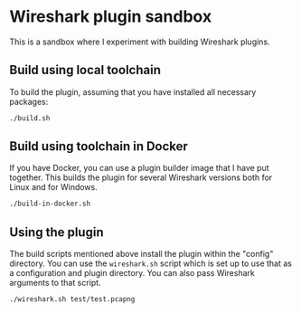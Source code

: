 # Wireshark plugin sandbox

This is a sandbox where I experiment with building Wireshark plugins.

## Build using local toolchain

To build the plugin, assuming that you have installed all necessary packages:

```bash
./build.sh
```

## Build using toolchain in Docker

If you have Docker, you can use a plugin builder image that I have put together.
This builds the plugin for several Wireshark versions both for Linux and for Windows.

```bash
./build-in-docker.sh
```

## Using the plugin

The build scripts mentioned above install the plugin within the "config" directory.
You can use the `wireshark.sh` script which is set up to use that as a configuration
and plugin directory. You can also pass Wireshark arguments to that script.

```bash
./wireshark.sh test/test.pcapng
```